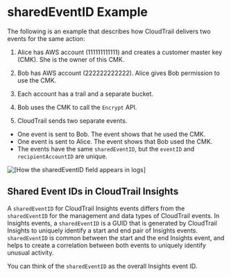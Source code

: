 # sharedEventID Example<a name="shared-event-ID"></a>

The following is an example that describes how CloudTrail delivers two events for the same action:

1.  Alice has AWS account \(111111111111\) and creates a customer master key \(CMK\)\. She is the owner of this CMK\. 

1.  Bob has AWS account \(222222222222\)\. Alice gives Bob permission to use the CMK\. 

1.  Each account has a trail and a separate bucket\.

1.  Bob uses the CMK to call the `Encrypt` API\. 

1.  CloudTrail sends two separate events\. 
   + One event is sent to Bob\. The event shows that he used the CMK\.
   + One event is sent to Alice\. The event shows that Bob used the CMK\.
   + The events have the same `sharedEventID`, but the `eventID` and `recipientAccountID` are unique\.

![\[How the sharedEventID field appears in logs\]](http://docs.aws.amazon.com/awscloudtrail/latest/userguide/images/event-reference-sharedEventId.png)

## Shared Event IDs in CloudTrail Insights<a name="shared-event-ID-insights"></a>

A `sharedEventID` for CloudTrail Insights events differs from the `sharedEventID` for the management and data types of CloudTrail events\. In Insights events, a `sharedEventID` is a GUID that is generated by CloudTrail Insights to uniquely identify a start and end pair of Insights events\. `sharedEventID` is common between the start and the end Insights event, and helps to create a correlation between both events to uniquely identify unusual activity\.

You can think of the `sharedEventID` as the overall Insights event ID\.